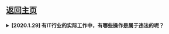 
## [返回主页](../README.md)

<b><details><summary>[2020.1.29] 有IT行业的实际工作中，有哪些操作是属于违法的呢？</summary></b>
用户明确拒绝后，仍收集个人信息；
未提供更正、删除个人信息，注销用户账号的功能；
需人工处理的，受理后未在承诺时限内完成核查和处理的情形，也属于违法违规行为。
</details>